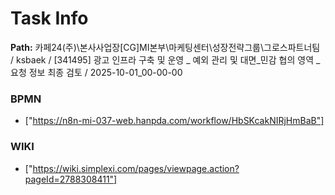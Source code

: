# Task Info

**Path:** 카페24(주)\본사사업장\[CG]MI본부\마케팅센터\성장전략그룹\그로스파트너팀 / ksbaek / [341495] 광고 인프라 구축 및 운영 _ 예외 관리 및 대면_민감 협의 영역 _ 요청 정보 최종 검토 / 2025-10-01_00-00-00

### BPMN
- ["https://n8n-mi-037-web.hanpda.com/workflow/HbSKcakNIRjHmBaB"]

### WIKI
- ["https://wiki.simplexi.com/pages/viewpage.action?pageId=2788308411"]

